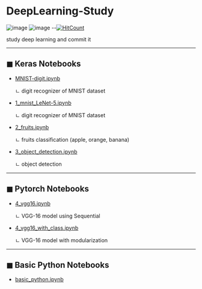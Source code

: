 # DeepLearning-Study

![image](https://img.shields.io/badge/language-python-blue?style=flat-square&logo=python)
![image](https://img.shields.io/badge/Latest%20Update-2020/11/03-9cf?style=flat-square)
--[![HitCount](http://hits.dwyl.com/HanNayeoniee/Masked-Face-Authentication.svg)](http://hits.dwyl.com/HanNayeoniee/Masked-Face-Authentication)

study deep learning and commit it

---
## ◼ Keras Notebooks
  
- [MNIST-digit.ipynb](https://github.com/HanNayeoniee/DeepLearning-Study/blob/master/MNIST-digit.ipynb)

  ㄴ digit recognizer of MNIST dataset
- [1_mnist_LeNet-5.ipynb](https://github.com/HanNayeoniee/DeepLearning-Study/blob/master/1_mnist_LeNet-5.ipynb)

	ㄴ digit recognizer of MNIST dataset

- [2_fruits.ipynb](https://github.com/HanNayeoniee/DeepLearning-Study/blob/master/2_fruits.ipynb)

	ㄴ fruits classification (apple, orange, banana)
- [3_object_detection.ipynb](https://github.com/HanNayeoniee/DeepLearning-Study/blob/master/3_object_detection.ipynb)

	ㄴ object detection

---
## ◼ Pytorch Notebooks
  
- [4_vgg16.ipynb](https://github.com/HanNayeoniee/DeepLearning-Study/blob/master/4_vgg16.ipynb)

	ㄴ VGG-16 model using Sequential
- [4_vgg16_with_class.ipynb](https://github.com/HanNayeoniee/DeepLearning-Study/blob/master/4_vgg16_with_class.ipynb)

	ㄴ VGG-16 model with modularization

---
## ◼ Basic Python Notebooks
- [basic_python.ipynb](https://github.com/HanNayeoniee/DeepLearning-Study/blob/master/basic_python.ipynb)
